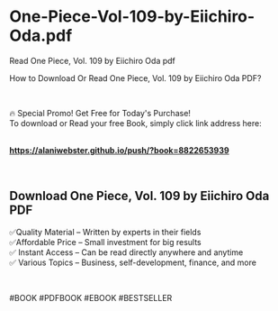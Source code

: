 # One-Piece-Vol-109-by-Eiichiro-Oda.pdf
Read One Piece, Vol. 109 by Eiichiro Oda pdf
<p>How to Download Or Read One Piece, Vol. 109 by Eiichiro Oda PDF?</p>
<p>&nbsp;</p>
<p>&#128293;  Special Promo! Get Free for Today's Purchase!<br />To download or Read your free Book, simply click link address here:&nbsp;<br />&nbsp;</p>
<p><a href="https://alaniwebster.github.io/push/?book=8822653939"><strong>https://alaniwebster.github.io/push/?book=8822653939</strong></a></p>
<p>&nbsp;</p>
<h2>Download One Piece, Vol. 109 by Eiichiro Oda PDF</h2>
<p>&#x2705;Quality Material &ndash; Written by experts in their fields<br />&#x2705;Affordable Price &ndash; Small investment for big results<br />&#x2705; Instant Access &ndash; Can be read directly anywhere and anytime<br />&#x2705; Various Topics &ndash; Business, self-development, finance, and more</p>
<p>&nbsp;</p>
<p>#BOOK #PDFBOOK #EBOOK #BESTSELLER</p>
